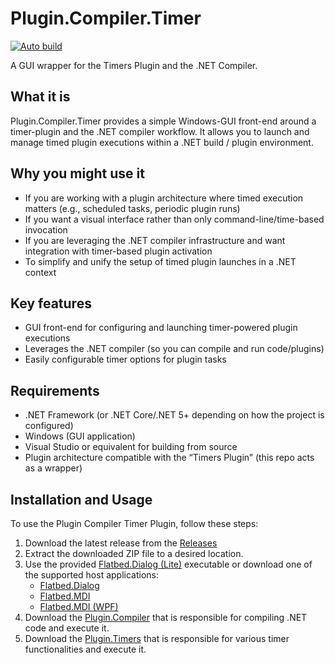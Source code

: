 # Plugin.Compiler.Timer
[![Auto build](https://github.com/DKorablin/Plugin.Compiler.Timer/actions/workflows/release.yml/badge.svg)](https://github.com/DKorablin/Plugin.Compiler.Timer/releases/latest)

A GUI wrapper for the Timers Plugin and the .NET Compiler.

## What it is  
Plugin.Compiler.Timer provides a simple Windows-GUI front-end around a timer-plugin and the .NET compiler workflow. It allows you to launch and manage timed plugin executions within a .NET build / plugin environment.

## Why you might use it  
- If you are working with a plugin architecture where timed execution matters (e.g., scheduled tasks, periodic plugin runs)  
- If you want a visual interface rather than only command-line/time-based invocation  
- If you are leveraging the .NET compiler infrastructure and want integration with timer-based plugin activation  
- To simplify and unify the setup of timed plugin launches in a .NET context  

## Key features  
- GUI front-end for configuring and launching timer-powered plugin executions  
- Leverages the .NET compiler (so you can compile and run code/plugins)  
- Easily configurable timer options for plugin tasks  

## Requirements
- .NET Framework (or .NET Core/.NET 5+ depending on how the project is configured)
- Windows (GUI application)
- Visual Studio or equivalent for building from source
- Plugin architecture compatible with the “Timers Plugin” (this repo acts as a wrapper)

## Installation and Usage
To use the Plugin Compiler Timer Plugin, follow these steps:
1. Download the latest release from the [Releases](https://github.com/DKorablin/Plugin.Compiler/releases)
2. Extract the downloaded ZIP file to a desired location.
3. Use the provided [Flatbed.Dialog (Lite)](https://dkorablin.github.io/Flatbed-Dialog-Lite) executable or download one of the supported host applications:
	- [Flatbed.Dialog](https://dkorablin.github.io/Flatbed-Dialog)
	- [Flatbed.MDI](https://dkorablin.github.io/Flatbed-MDI)
	- [Flatbed.MDI (WPF)](https://dkorablin.github.io/Flatbed-MDI-Avalon)
4. Download the [Plugin.Compiler](https://github.com/DKorablin/Plugin.Compiler) that is responsible for compiling .NET code and execute it.
5. Download the [Plugin.Timers](https://github.com/DKorablin/Plugin.Timers) that is responsible for various timer functionalities and execute it.